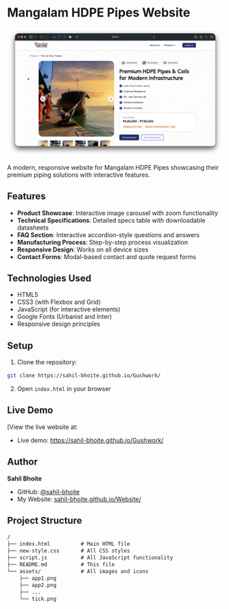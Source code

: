 # Mangalam HDPE Pipes Website

![Website Screenshot](./assets/SS1.png)

A modern, responsive website for Mangalam HDPE Pipes showcasing their premium piping solutions with interactive features.

## Features

- **Product Showcase**: Interactive image carousel with zoom functionality
- **Technical Specifications**: Detailed specs table with downloadable datasheets
- **FAQ Section**: Interactive accordion-style questions and answers
- **Manufacturing Process**: Step-by-step process visualization
- **Responsive Design**: Works on all device sizes
- **Contact Forms**: Modal-based contact and quote request forms

## Technologies Used

- HTML5
- CSS3 (with Flexbox and Grid)
- JavaScript (for interactive elements)
- Google Fonts (Urbanist and Inter)
- Responsive design principles

## Setup

1. Clone the repository:
```bash
git clone https://sahil-bhoite.github.io/Gushwork/
```

2. Open `index.html` in your browser

## Live Demo

[View the live website at:  
- Live demo: [https://sahil-bhoite.github.io/Gushwork/ ](https://sahil-bhoite.github.io/Gushwork/)

## Author

**Sahil Bhoite**  
- GitHub: [@sahil-bhoite](https://github.com/sahil-bhoite)
- My Website: [sahil-bhoite.github.io/Website/](https://sahil-bhoite.github.io/Website/)

## Project Structure

```
/
├── index.html          # Main HTML file
├── new-style.css       # All CSS styles
├── script.js           # All JavaScript functionality
├── README.md           # This file
└── assets/             # All images and icons
    ├── app1.png
    ├── app2.png
    ├── ...
    └── tick.png
```


